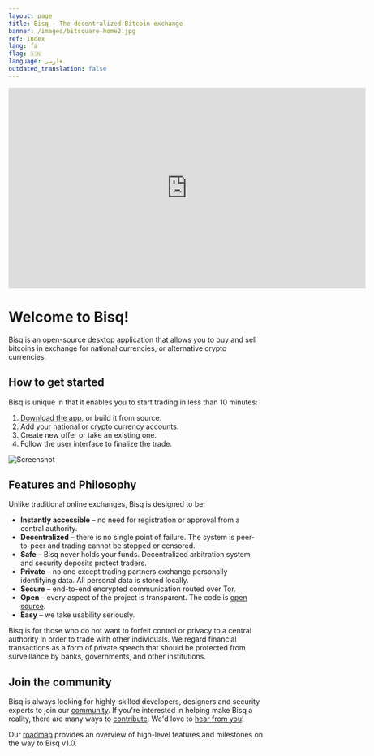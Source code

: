 ```yaml
---
layout: page
title: Bisq - The decentralized Bitcoin exchange
banner: /images/bitsquare-home2.jpg
ref: index
lang: fa
flag: 🇮🇷
language: فارسی
outdated_translation: false
---
```


<iframe src="https://www.youtube-nocookie.com/embed/jj4x4x1OlAY?rel=0&amp;showinfo=0" width="704" height="396" frameborder="0"  allowfullscreen="allowfullscreen" allow="autoplay; encrypted-media"></iframe>

# Welcome to Bisq!
Bisq is an open-source desktop application that allows you to buy and sell bitcoins in exchange for national currencies, or alternative crypto currencies.

## How to get started

Bisq is unique in that it enables you to start trading in less than 10 minutes:

 1. [Download the app](/downloads/), or build it from source.
 2. Add your national or crypto currency accounts.
 3. Create new offer or take an existing one.
 4. Follow the user interface to finalize the trade.

![Screenshot](/images/app-layers1.png)

## Features and Philosophy

Unlike traditional online exchanges, Bisq is designed to be:

 - **Instantly accessible** – no need for registration or approval from a central authority.
 - **Decentralized** – there is no single point of failure. The system is peer-to-peer and trading cannot be stopped or censored.
 - **Safe** – Bisq never holds your funds. Decentralized arbitration system and security deposits protect traders.
 - **Private** – no one except trading partners exchange personally identifying data. All personal data is stored locally.
 - **Secure** – end-to-end encrypted communication routed over Tor.
 - **Open** – every aspect of the project is transparent. The code is [open source](https://github.com/bisq-network/exchange).
 - **Easy** – we take usability seriously.

Bisq is for those who do not want to forfeit control or privacy to a central authority in order to trade with other individuals. We regard financial transactions as a form of private speech that should be protected from surveillance by banks, governments, and other institutions.

## Join the community

Bisq is always looking for highly-skilled developers, designers and security experts to join our [community](/community/). If you're interested in helping make Bisq a reality, there are many ways to [contribute](https://docs.bisq.network/contributor-checklist.html). We'd love to [hear from you](https://bisq.network/community/)!

Our [roadmap](/roadmap/) provides an overview of high-level features and milestones on the way to Bisq v1.0.
